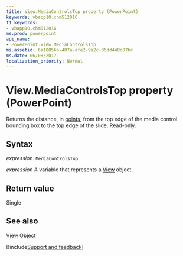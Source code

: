 ```yaml
---
title: View.MediaControlsTop property (PowerPoint)
keywords: vbapp10.chm512016
f1_keywords:
- vbapp10.chm512016
ms.prod: powerpoint
api_name:
- PowerPoint.View.MediaControlsTop
ms.assetid: 6a18056b-487a-afe2-9a2c-05dd440c87bc
ms.date: 06/08/2017
localization_priority: Normal
---
```



# View.MediaControlsTop property (PowerPoint)

Returns the distance, in [points](../language/glossary/vbe-glossary.md#point), from the top edge of the media control bounding box to the top edge of the slide. Read-only.


## Syntax

_expression_. `MediaControlsTop`

_expression_ A variable that represents a [View](PowerPoint.View.md) object.


## Return value

Single


## See also


[View Object](PowerPoint.View.md)

[!include[Support and feedback](~/includes/feedback-boilerplate.md)]